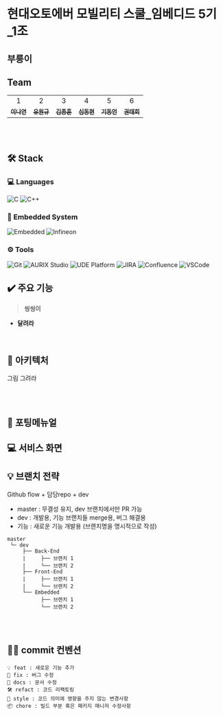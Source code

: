 # 현대오토에버 모빌리티 스쿨_임베디드 5기_1조

## 부릉이

## Team
<table>
  <tr>
    <td align="center">1</td>
    <td align="center">2</td>
    <td align="center">3</td>
    <td align="center">4</td>
    <td align="center">5</td>
    <td align="center">6</td>
  </tr>
     <tr>
    <td align="center"><a href="https://github.com/"><sub><b>이나연</b></td>
    <td align="center"><a href="https://github.com/"><sub><b>유원규</b></td>
    <td align="center"><a href="https://github.com/"><sub><b>김종훈</b></td>
    <td align="center"><a href="https://github.com/"><sub><b>심동현</b></td>
    <td align="center"><a href="https://github.com/"><sub><b>기동언</b></td>
    <td align="center"><a href="https://github.com/"><sub><b>권태희</b></td>
  </tr>

</table>

<br><br>

## 🛠 Stack

### 💻 Languages
![C](https://img.shields.io/badge/C-%2300599C.svg?style=for-the-badge&logo=c&logoColor=white)
![C++](https://img.shields.io/badge/C++-%2300599C.svg?style=for-the-badge&logo=c%2B%2B&logoColor=white)

### 🔧 Embedded System
![Embedded](https://img.shields.io/badge/Embedded-%231572B6.svg?style=for-the-badge&logo=platformdotio&logoColor=white)
![Infineon](https://img.shields.io/badge/Infineon-A8B400.svg?style=for-the-badge&logo=infineon&logoColor=white)

### ⚙️ Tools
![Git](https://img.shields.io/badge/Git-F05032.svg?&style=for-the-badge&logo=Git&logoColor=white)
![AURIX Studio](https://img.shields.io/badge/AURIX%20Studio-0088CC.svg?style=for-the-badge)
![UDE Platform](https://img.shields.io/badge/UDEPlatform-D2232A.svg?style=for-the-badge)
![JIRA](https://img.shields.io/badge/JIRA-0052CC.svg?style=for-the-badge&logo=jira&logoColor=white)
![Confluence](https://img.shields.io/badge/Confluence-172B4D.svg?style=for-the-badge&logo=confluence&logoColor=white)
![VSCode](https://img.shields.io/badge/VSCode-007ACC.svg?&style=for-the-badge&logo=visual-studio-code&logoColor=white)


## ✔️ 주요 기능

> **씽씽이**

- **달려라**


<br>




## &#128215; 아키텍처

그림 그려라
    
<br>   <br>

## &#128217; 포팅메뉴얼


## &#128187; 서비스 화면

## 💡 브랜치 전략

Github flow + 담당repo + dev

- master : 무결성 유지, dev 브랜치에서만 PR 가능
- dev : 개발용, 기능 브랜치들 merge용, 버그 해결용
- 기능 : 새로운 기능 개발용 (브랜치명을 명시적으로 작성)

```
master
 └─ dev
     ├── Back-End
     |     ├── 브랜치 1
     |     └── 브랜치 2
     ├── Front-End
     |     ├── 브랜치 1
     |     └── 브랜치 2
     └── Embedded
           ├── 브랜치 1
           └── 브랜치 2
```

<br><br>

## 🤙🏻 commit 컨벤션

```
💡 feat : 새로운 기능 추가
🐞 fix : 버그 수정
📄 docs : 문서 수정
🛠 refact : 코드 리팩토링
💅 style : 코드 의미에 영향을 주지 않는 변경사항
📦 chore : 빌드 부분 혹은 패키지 매니저 수정사항
```
